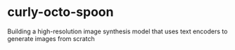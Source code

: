 # curly-octo-spoon
Building a high-resolution image synthesis model that uses text encoders to generate images from scratch
